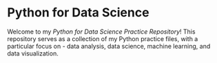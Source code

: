 # Python for Data Science

Welcome to my *Python for Data Science Practice Repository*! 
This repository serves as a collection of my Python practice files, with a particular focus on - data analysis, data science, machine learning, and data visualization.
